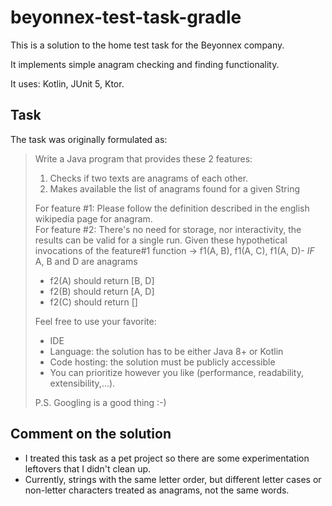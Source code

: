 # beyonnex-test-task-gradle

This is a solution to the home test task for the Beyonnex company.

It implements simple anagram checking and finding functionality.

It uses: Kotlin, JUnit 5, Ktor.

## Task

The task was originally formulated as:

>Write a Java program that provides these 2 features:
>1. Checks if two texts are anagrams of each other.
>2. Makes available the list of anagrams found for a given String
>
>For feature #1: Please follow the definition described in the english wikipedia page for anagram.  
For feature #2: There's no need for storage, nor interactivity, the results can be valid for a single run.
Given these hypothetical invocations of the feature#1 function -> f1(A, B), f1(A, C), f1(A, D)-
>*IF* A, B and D are anagrams
>- f2(A) should return [B, D]
>- f2(B) should return [A, D]
>- f2(C) should return []
>  
>Feel free to use your favorite:
>- IDE
>- Language: the solution has to be either Java 8+ or Kotlin
>- Code hosting: the solution must be publicly accessible
>- You can prioritize however you like (performance, readability, extensibility,…).  
>  
>P.S. Googling is a good thing :-)

## Comment on the solution

- I treated this task as a pet project so there are some experimentation leftovers that I didn't clean up.
- Currently, strings with the same letter order, but different letter cases or non-letter characters treated as anagrams, not the same words.